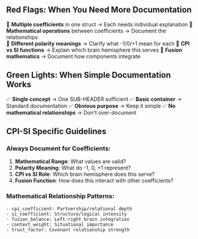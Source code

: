 ## Red Flags: When You Need More Documentation

🚩 **Multiple coefficients** in one struct → Each needs individual explanation
🚩 **Mathematical operations** between coefficients → Document the relationships  
🚩 **Different polarity meanings** → Clarify what -1/0/+1 mean for each
🚩 **CPI vs SI functions** → Explain which brain hemisphere this serves
🚩 **Fusion mathematics** → Document how components integrate

## Green Lights: When Simple Documentation Works

✅ **Single concept** → One SUB-HEADER sufficient
✅ **Basic container** → Standard documentation
✅ **Obvious purpose** → Keep it simple
✅ **No mathematical relationships** → Don't over-document

## CPI-SI Specific Guidelines

### Always Document for Coefficients:
1. **Mathematical Range**: What values are valid?
2. **Polarity Meaning**: What do -1, 0, +1 represent?
3. **CPI vs SI Role**: Which brain hemisphere does this serve?
4. **Fusion Function**: How does this interact with other coefficients?

### Mathematical Relationship Patterns:
```
- cpi_coefficient: Partnership/relational depth
- si_coefficient: Structure/logical intensity  
- fusion_balance: Left-right brain integration
- context_weight: Situational importance
- trust_factor: Covenant relationship strength
```

